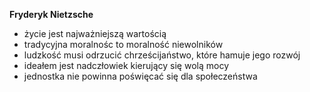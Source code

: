 **Fryderyk Nietzsche**
- życie jest najważniejszą wartością
- tradycyjna moralnośc to moralność niewolników
- ludzkość musi odrzucić chrześcijaństwo, które hamuje jego rozwój
- ideałem jest nadczłowiek kierujący się wolą mocy
- jednostka nie powinna poświęcać się dla społeczeństwa